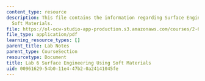 ```yaml
---
content_type: resource
description: This file contains the information regarding Surface Engineering Using
  Soft Materials.
file: https://ol-ocw-studio-app-production.s3.amazonaws.com/courses/2-674-micro-nano-engineering-laboratory-spring-2016/0096162954b011e447b20a24141045fe_MIT2_674S16_LabNote6.pdf
file_type: application/pdf
learning_resource_types: []
parent_title: Lab Notes
parent_type: CourseSection
resourcetype: Document
title: Lab 6 Surface Engineering Using Soft Materials
uid: 00961629-54b0-11e4-47b2-0a24141045fe
---
```

